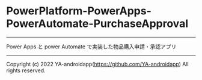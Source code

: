 # PowerPlatform-PowerApps-PowerAutomate-PurchaseApproval

---

Power Apps と power Automate で実装した物品購入申請・承認アプリ

---

Copyright (c) 2022 YA-androidapp(https://github.com/YA-androidapp) All rights reserved.
